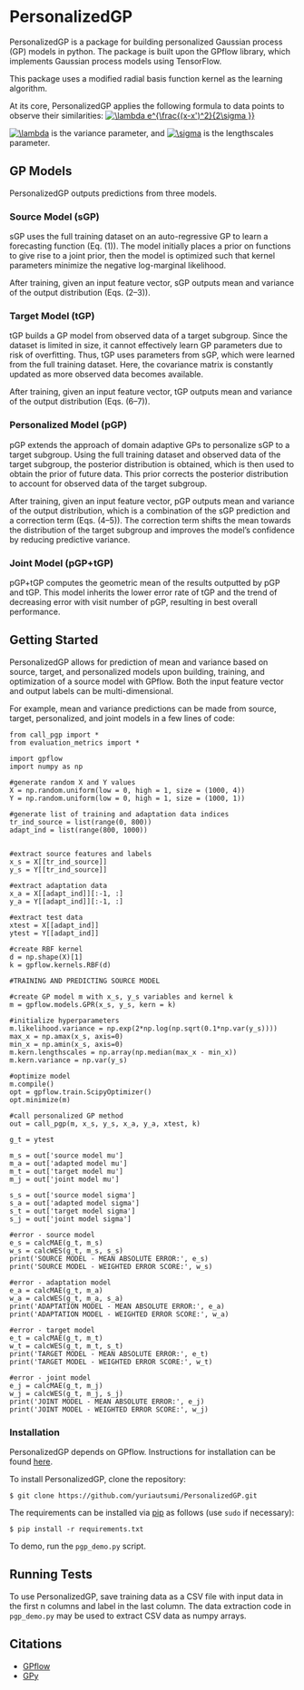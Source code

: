 # PersonalizedGP

PersonalizedGP is a package for building personalized Gaussian process (GP) models in python. The package is built upon the GPflow library, which implements Gaussian process models using TensorFlow. 

This package uses a modified radial basis function kernel as the learning algorithm. 

At its core, PersonalizedGP applies the following formula to data points to observe their similarities: <a href="https://www.codecogs.com/eqnedit.php?latex=\dpi{110}&space;\lambda&space;e^{\frac{(x-x')^2}{2\sigma&space;}}" target="_blank"><img src="https://latex.codecogs.com/gif.latex?\dpi{110}&space;\lambda&space;e^{\frac{(x-x')^2}{2\sigma&space;}}" title="\lambda e^{\frac{(x-x')^2}{2\sigma }}" /></a>

<a href="https://www.codecogs.com/eqnedit.php?latex=\dpi{110}&space;\lambda" target="_blank"><img src="https://latex.codecogs.com/gif.latex?\dpi{110}&space;\lambda" title="\lambda" /></a> is the variance parameter, and <a href="https://www.codecogs.com/eqnedit.php?latex=\dpi{110}&space;\sigma" target="_blank"><img src="https://latex.codecogs.com/gif.latex?\dpi{110}&space;\sigma" title="\sigma" /></a> is the lengthscales parameter. 

## GP Models 

PersonalizedGP outputs predictions from three models. 

### Source Model (sGP) 

sGP uses the full training dataset on an auto-regressive GP to learn a forecasting function (Eq. (1)). The model initially places a prior on functions to give rise to a joint prior, then the model is optimized such that kernel parameters minimize the negative log-marginal likelihood.

After training, given an input feature vector, sGP outputs mean and variance of the output distribution (Eqs. (2–3)).

### Target Model (tGP) 

tGP builds a GP model from observed data of a target subgroup. Since the dataset is limited in size, it cannot effectively learn GP parameters due to risk of overfitting. Thus, tGP uses parameters from sGP, which were learned from the full training dataset. Here, the covariance matrix is constantly updated as more observed data becomes available.

After training, given an input feature vector, tGP outputs mean and variance of the output distribution (Eqs. (6–7)).

### Personalized Model (pGP) 

pGP extends the approach of domain adaptive GPs to personalize sGP to a target subgroup. Using the full training dataset and observed data of the target subgroup, the posterior distribution is obtained, which is then used to obtain the prior of future data. This prior corrects the posterior distribution to account for observed data of the target subgroup.

After training, given an input feature vector, pGP outputs mean and variance of the output distribution, which is a combination of the sGP prediction and a correction term (Eqs. (4–5)). The correction term shifts the mean towards the distribution of the target subgroup and improves the model’s confidence by reducing predictive variance.

### Joint Model (pGP+tGP)

pGP+tGP computes the geometric mean of the results outputted by pGP and tGP. This model inherits the lower error rate of tGP and the trend of decreasing error with visit number of pGP, resulting in best overall performance.  

## Getting Started

PersonalizedGP allows for prediction of mean and variance based on source, target, and personalized models upon building, training, and optimization of a source model with GPflow. Both the input feature vector and output labels can be multi-dimensional. 

For example, mean and variance predictions can be made from source, target, personalized, and joint models in a few lines of code:

```
from call_pgp import * 
from evaluation_metrics import * 

import gpflow
import numpy as np 

#generate random X and Y values 
X = np.random.uniform(low = 0, high = 1, size = (1000, 4)) 
Y = np.random.uniform(low = 0, high = 1, size = (1000, 1))

#generate list of training and adaptation data indices 
tr_ind_source = list(range(0, 800))
adapt_ind = list(range(800, 1000))


#extract source features and labels 
x_s = X[[tr_ind_source]]
y_s = Y[[tr_ind_source]]

#extract adaptation data 
x_a = X[[adapt_ind]][:-1, :]
y_a = Y[[adapt_ind]][:-1, :]

#extract test data
xtest = X[[adapt_ind]]
ytest = Y[[adapt_ind]]

#create RBF kernel 
d = np.shape(X)[1]
k = gpflow.kernels.RBF(d)

#TRAINING AND PREDICTING SOURCE MODEL 

#create GP model m with x_s, y_s variables and kernel k 
m = gpflow.models.GPR(x_s, y_s, kern = k)

#initialize hyperparameters 
m.likelihood.variance = np.exp(2*np.log(np.sqrt(0.1*np.var(y_s))))
max_x = np.amax(x_s, axis=0)
min_x = np.amin(x_s, axis=0)
m.kern.lengthscales = np.array(np.median(max_x - min_x))
m.kern.variance = np.var(y_s)

#optimize model 
m.compile()
opt = gpflow.train.ScipyOptimizer()
opt.minimize(m)

#call personalized GP method 
out = call_pgp(m, x_s, y_s, x_a, y_a, xtest, k)

g_t = ytest

m_s = out['source model mu']
m_a = out['adapted model mu']
m_t = out['target model mu']
m_j = out['joint model mu']

s_s = out['source model sigma']
s_a = out['adapted model sigma']
s_t = out['target model sigma']
s_j = out['joint model sigma']

#error - source model 
e_s = calcMAE(g_t, m_s)
w_s = calcWES(g_t, m_s, s_s)
print('SOURCE MODEL - MEAN ABSOLUTE ERROR:', e_s)
print('SOURCE MODEL - WEIGHTED ERROR SCORE:', w_s)

#error - adaptation model 
e_a = calcMAE(g_t, m_a)
w_a = calcWES(g_t, m_a, s_a)
print('ADAPTATION MODEL - MEAN ABSOLUTE ERROR:', e_a)
print('ADAPTATION MODEL - WEIGHTED ERROR SCORE:', w_a)

#error - target model 
e_t = calcMAE(g_t, m_t)
w_t = calcWES(g_t, m_t, s_t)
print('TARGET MODEL - MEAN ABSOLUTE ERROR:', e_t)
print('TARGET MODEL - WEIGHTED ERROR SCORE:', w_t)

#error - joint model 
e_j = calcMAE(g_t, m_j)
w_j = calcWES(g_t, m_j, s_j)
print('JOINT MODEL - MEAN ABSOLUTE ERROR:', e_j)
print('JOINT MODEL - WEIGHTED ERROR SCORE:', w_j)
```

### Installation 

PersonalizedGP depends on GPflow. Instructions for installation can be found [here](https://github.com/GPflow/GPflow). 

To install PersonalizedGP, clone the repository: 

```
$ git clone https://github.com/yuriautsumi/PersonalizedGP.git 
```

The requirements can be installed via [pip](https://pypi.python.org/pypi/pip) as follows (use ```sudo``` if necessary): 

```
$ pip install -r requirements.txt 
```

To demo, run the ```pgp_demo.py``` script. 

## Running Tests 

To use PersonalizedGP, save training data as a CSV file with input data in the first n columns and label in the last column. The data extraction code in ```pgp_demo.py``` may be used to extract CSV data as numpy arrays. 

## Citations 

* [GPflow](https://github.com/GPflow/GPflow) 
* [GPy](http://gpy.readthedocs.io/en/deploy/index.html)
